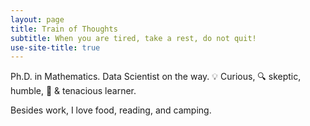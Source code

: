 ```yaml
---
layout: page
title: Train of Thoughts
subtitle: When you are tired, take a rest, do not quit!
use-site-title: true
---
```


Ph.D. in Mathematics.  Data Scientist on the way. 💡 Curious, 🔍 skeptic, humble, 🔰 & tenacious learner. 

Besides work, I love food, reading, and camping.

